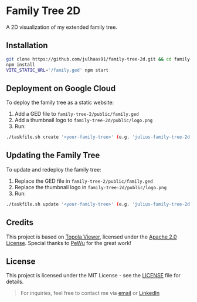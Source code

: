 # Family Tree 2D
A 2D visualization of my extended family tree.

## Installation
```bash
git clone https://github.com/julhaas91/family-tree-2d.git && cd family-tree-2d
npm install
VITE_STATIC_URL='/family.ged' npm start
```

## Deployment on Google Cloud
To deploy the family tree as a static website:
1. Add a GED file to `family-tree-2/public/family.ged`
2. Add a thumbnail logo to `family-tree-2d/public/logo.png`
3. Run:
```bash
./taskfile.sh create '<your-family-tree>' (e.g. 'julius-family-tree-2d')
```

## Updating the Family Tree
To update and redeploy the family tree:
1. Replace the GED file in `family-tree-2/public/family.ged`
2. Replace the thumbnail logo in `family-tree-2d/public/logo.png`
3. Run:
```bash
./taskfile.sh update '<your-family-tree>' (e.g. 'julius-family-tree-2d')
```
## Credits
This project is based on [Topola Viewer](https://pewu.github.io/topola-viewer), licensed under the [Apache 2.0 License](https://github.com/PeWu/topola-viewer/blob/master/LICENSE). Special thanks to [PeWu](https://github.com/PeWu) for the great work!

## License

This project is licensed under the MIT License - see the [LICENSE](LICENSE) file for details.

> For inquiries, feel free to contact me via [email](mailto:juliushaas91@gmail.com) or [LinkedIn](https://www.linkedin.com/in/jh91/)
